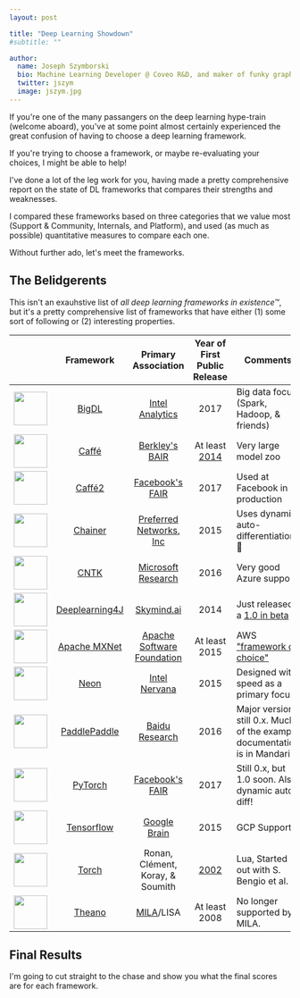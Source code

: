 ```yaml
---
layout: post

title: "Deep Learning Showdown"
#subtitle: ""

author:
  name: Joseph Szymborski
  bio: Machine Learning Developer @ Coveo R&D, and maker of funky graphs
  twitter: jszym
  image: jszym.jpg
---
```


If you're one of the many passangers on the deep learning hype-train (welcome aboard), you've at some point almost certainly experienced the great confusion of having to choose a deep learning framework.

If you're trying to choose a framework, or maybe re-evaluating your choices, I might be able to help! 

I've done a lot of the leg work for you, having made a pretty comprehensive report on the state of DL frameworks that compares their strengths and weaknesses.

<!-- more -->

I compared these frameworks based on three categories that we value most (Support & Community, Internals, and Platform), and used (as much as possible) quantitative measures to compare each one.

Without further ado, let's meet the frameworks.

## The Belidgerents 

This isn't an exauhstive list of *all deep learning frameworks in existence&trade;*, but it's a pretty comprehensive list of frameworks that have either (1) some sort of following or (2) interesting properties.


||Framework|Primary Association|Year of First<br/>Public Release|Comments|  
|:--:|:----:|:----:|:----:|---------|
|<img src="{{ site.baseurl }}/images/2018-06-26-deep-learning-showdown/logos/bigdl.png" width="60" />|[BigDL](https://github.com/intel-analytics/BigDL)|[Intel Analytics](https://www.intel.com/content/www/us/en/analytics/overview.html)|2017|Big data focus (Spark, Hadoop, & friends)|
|<img src="{{ site.baseurl }}/images/2018-06-26-deep-learning-showdown/logos/caffe.png" width="60" />|[Caffé](http://caffe.berkeleyvision.org/)|[Berkley's BAIR](http://bair.berkeley.edu/)|At least [2014](https://arxiv.org/abs/1408.5093)|Very large model zoo|
|<img src="{{ site.baseurl }}/images/2018-06-26-deep-learning-showdown/logos/caffe2.png" width="60" />|[Caffé2](https://caffe2.ai/)|[Facebook's FAIR](https://research.fb.com/category/facebook-ai-research/)|2017|Used at Facebook in production|
|<img src="{{ site.baseurl }}/images/2018-06-26-deep-learning-showdown/logos/chainer.png" width="60" />|[Chainer](https://chainer.org/)|[Preferred Networks, Inc](https://www.preferred-networks.jp/en/)|2015|Uses dynamic auto-differentiation 🎉|
|<img src="{{ site.baseurl }}/images/2018-06-26-deep-learning-showdown/logos/ms.png" width="60" />|[CNTK](https://www.microsoft.com/en-us/cognitive-toolkit/)|[Microsoft Research](https://www.microsoft.com/en-us/research/)|2016|Very good Azure support|
|<img src="{{ site.baseurl }}/images/2018-06-26-deep-learning-showdown/logos/dl4j.png" width="60" />|[Deeplearning4J](https://deeplearning4j.org/)|[Skymind.ai](http://skymind.ai)|2014|Just released a [1.0 in beta](https://github.com/deeplearning4j/deeplearning4j/releases/tag/deeplearning4j-1.0.0-beta)|
|<img src="{{ site.baseurl }}/images/2018-06-26-deep-learning-showdown/logos/mx.png" width="60" />|[Apache MXNet](https://mxnet.apache.org/)|[Apache Software Foundation](https://www.apache.org/)|At least 2015 |AWS ["framework of choice"](https://www.allthingsdistributed.com/2016/11/mxnet-default-framework-deep-learning-aws.html) |
|<img src="{{ site.baseurl }}/images/2018-06-26-deep-learning-showdown/logos/neon.png" width="60" />|[Neon](https://ai.intel.com/neon/)|[Intel Nervana](https://ai.intel.com/intel-nervana/)|2015|Designed with speed as a primary focus|
|<img src="{{ site.baseurl }}/images/2018-06-26-deep-learning-showdown/logos/paddlepaddle.gif" width="60" />|[PaddlePaddle](http://www.paddlepaddle.org/)|[Baidu Research](http://research.baidu.com/)|2016|Major version still 0.x. Much of the example documentation is in Mandarin.|
|<img src="{{ site.baseurl }}/images/2018-06-26-deep-learning-showdown/logos/pytorch.jpg" width="60" />|[PyTorch](https://pytorch.org/)|[Facebook's FAIR](https://research.fb.com/category/facebook-ai-research/)|2017|Still 0.x, but 1.0 soon. Also, dynamic auto-diff!|
|<img src="{{ site.baseurl }}/images/2018-06-26-deep-learning-showdown/logos/tf.png" width="60" />|[Tensorflow](https://www.tensorflow.org/)|[Google Brain](https://ai.google/research/teams/brain)|2015|GCP Support|
|<img src="{{ site.baseurl }}/images/2018-06-26-deep-learning-showdown/logos/torch.png" width="60" />|[Torch](http://torch.ch)|Ronan, Clément, Koray, & Soumith|[2002](http://citeseerx.ist.psu.edu/viewdoc/download;jsessionid=CBB0C8A5FE34F6D6DAFF997F6B6A205A?doi=10.1.1.8.9850&rep=rep1&type=pdf)|Lua, Started out with S. Bengio et al.|
|<img src="{{ site.baseurl }}/images/2018-06-26-deep-learning-showdown/logos/theano.png" width="60" />|[Theano](http://www.deeplearning.net/software/theano/)|[MILA](https://mila.quebec/)/LISA|At least 2008|No longer supported by MILA.|

## Final Results
I'm going to cut straight to the chase and show you what the final scores are for each framework. 